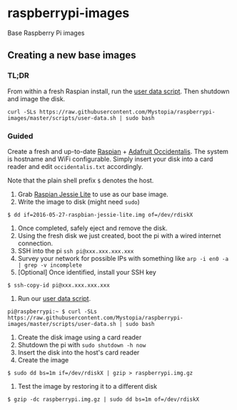 # raspberrypi-images
Base Raspberry Pi images

## Creating a new base images

### TL;DR

From within a fresh Raspian install, run the [user data script]. Then shutdown and image the disk.

```
curl -SLs https://raw.githubusercontent.com/Mystopia/raspberrypi-images/master/scripts/user-data.sh | sudo bash
```

### Guided
Create a fresh and up-to-date [Raspian] + [Adafruit Occidentalis]. The system is hostname and WiFi configurable. Simply insert your disk into a card reader and edit `occidentalis.txt` accordingly.

Note that the plain shell prefix `$` denotes the host.

1. Grab [Raspian Jessie Lite] to use as our base image.
1. Write the image to disk (might need `sudo`)
  ```
  $ dd if=2016-05-27-raspbian-jessie-lite.img of=/dev/rdiskX
  ```

  1. Once completed, safely eject and remove the disk.
1. Using the fresh disk we just created, boot the pi with a wired internet connection.
1. SSH into the pi `ssh pi@xxx.xxx.xxx.xxx`
  1. Survey your network for possible IPs with something like `arp -i en0 -a | grep -v incomplete`
  1. [Optional] Once identified, install your SSH key
  ```
  $ ssh-copy-id pi@xxx.xxx.xxx.xxx
  ```

1. Run our [user data script].
  ```
  pi@raspberrypi:~ $ curl -SLs https://raw.githubusercontent.com/Mystopia/raspberrypi-images/master/scripts/user-data.sh | sudo bash
  ```

1. Create the disk image using a card reader
  1. Shutdown the pi with `sudo shutdown -h now`
  1. Insert the disk into the host's card reader
  1. Create the image
  ```
  $ sudo dd bs=1m if=/dev/rdiskX | gzip > raspberrypi.img.gz
  ```

  1. Test the image by restoring it to a different disk
  ```
  $ gzip -dc raspberrypi.img.gz | sudo dd bs=1m of=/dev/rdiskX
  ```

[Raspian]: (https://www.raspberrypi.org/downloads/raspbian/)
[Raspian Jessie Lite]: (https://www.raspberrypi.org/downloads/raspbian/)
[Adafruit Occidentalis]: (https://github.com/adafruit/Adafruit-Occidentalis)
[install script]: (https://github.com/adafruit/Adafruit-Occidentalis/blob/master/install.sh)
[example Occidentalis configuration]: (https://github.com/adafruit/Adafruit-Occi/blob/master/usr/share/doc/occi/occidentalis_example.txt)
[user data script]: (https://github.com/Mystopia/raspberrypi-images/blob/master/scripts/user-data.sh)
